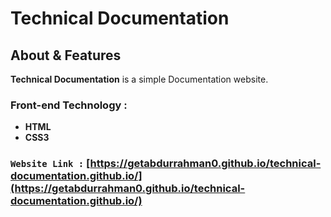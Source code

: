 # **Technical Documentation**

## About & Features

**Technical Documentation** is a simple Documentation website.

### Front-end Technology : 
- **HTML**
- **CSS3**
### `Website Link :` [https://getabdurrahman0.github.io/technical-documentation.github.io/](https://getabdurrahman0.github.io/technical-documentation.github.io/)
